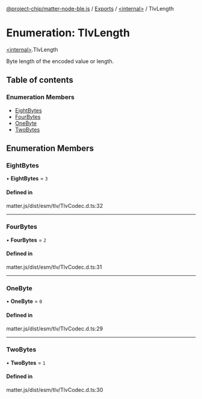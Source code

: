 [@project-chip/matter-node-ble.js](../README.md) / [Exports](../modules.md) / [\<internal\>](../modules/internal_.md) / TlvLength

# Enumeration: TlvLength

[\<internal\>](../modules/internal_.md).TlvLength

Byte length of the encoded value or length.

## Table of contents

### Enumeration Members

- [EightBytes](internal_.TlvLength.md#eightbytes)
- [FourBytes](internal_.TlvLength.md#fourbytes)
- [OneByte](internal_.TlvLength.md#onebyte)
- [TwoBytes](internal_.TlvLength.md#twobytes)

## Enumeration Members

### EightBytes

• **EightBytes** = ``3``

#### Defined in

matter.js/dist/esm/tlv/TlvCodec.d.ts:32

___

### FourBytes

• **FourBytes** = ``2``

#### Defined in

matter.js/dist/esm/tlv/TlvCodec.d.ts:31

___

### OneByte

• **OneByte** = ``0``

#### Defined in

matter.js/dist/esm/tlv/TlvCodec.d.ts:29

___

### TwoBytes

• **TwoBytes** = ``1``

#### Defined in

matter.js/dist/esm/tlv/TlvCodec.d.ts:30
